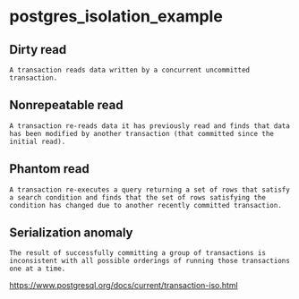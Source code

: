 # postgres_isolation_example

## Dirty read
	A transaction reads data written by a concurrent uncommitted transaction.
## Nonrepeatable read
	A transaction re-reads data it has previously read and finds that data has been modified by another transaction (that committed since the initial read).
## Phantom read
	A transaction re-executes a query returning a set of rows that satisfy a search condition and finds that the set of rows satisfying the condition has changed due to another recently committed transaction.
## Serialization anomaly
	The result of successfully committing a group of transactions is inconsistent with all possible orderings of running those transactions one at a time.

https://www.postgresql.org/docs/current/transaction-iso.html
